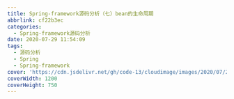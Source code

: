 ```yaml
---
title: Spring-framework源码分析（七）bean的生命周期
abbrlink: cf22b3ec
categories:
  - Spring-framework源码分析
date: 2020-07-29 11:54:09
tags:
  - 源码分析
  - Spring
  - Spring-framework
cover: 'https://cdn.jsdelivr.net/gh/code-13/cloudimage/images/2020/07/20/20200720195606.jpg'
coverWidth: 1200
coverHeight: 750
---
```

